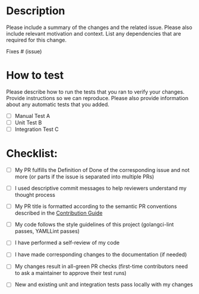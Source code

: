 <!-- CODE SECTION -->
<!-- USE THIS FOR CODE CONTRIBUTIONS -->

# Description

Please include a summary of the changes and the related issue. Please also include relevant motivation and context. List any dependencies that are required for this change.

Fixes # (issue)

# How to test

Please describe how to run the tests that you ran to verify your changes. Provide instructions so we can reproduce.
Please also provide information about any automatic tests that you added.

- [ ] Manual Test A
- [ ] Unit Test B
- [ ] Integration Test C

# Checklist:

- [ ] My PR fulfills the Definition of Done of the corresponding issue and not more (or parts if the issue is separated into multiple PRs)
- [ ] I used descriptive commit messages to help reviewers understand my thought process
- [ ] My PR title is formatted according to the semantic PR conventions described in the [Contribution Guide](https://github.com/keptn/lifecycle-toolkit/blob/main/CONTRIBUTING.md#submit-a-pull-request-)
- [ ] My code follows the style guidelines of this project (golangci-lint passes, YAMLLint passes)
- [ ] I have performed a self-review of my code
- [ ] I have made corresponding changes to the documentation (if needed)
- [ ] My changes result in all-green PR checks (first-time contributors need to ask a maintainer to approve their test runs)
- [ ] New and existing unit and integration tests pass locally with my changes


<!-- DOCS SECTION -->
<!-- USE THIS FOR DOCS CONTRIBUTIONS -->
